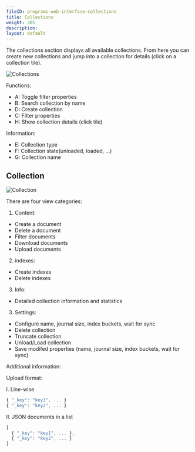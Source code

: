 ```yaml
---
fileID: programs-web-interface-collections
title: Collections
weight: 385
description: 
layout: default
---
```

The collections section displays all available collections. From here you can
create new collections and jump into a collection for details (click on a
collection tile).

![Collections](images/collectionsView.png)

Functions:

 - A: Toggle filter properties
 - B: Search collection by name
 - D: Create collection
 - C: Filter properties
 - H: Show collection details (click tile)

Information:

 - E: Collection type
 - F: Collection state(unloaded, loaded, ...)
 - G: Collection name

## Collection

![Collection](images/collectionView.png)

There are four view categories: 

1. Content:
 - Create a document
 - Delete a document
 - Filter documents
 - Download documents
 - Upload documents

2. indexes:
 - Create indexes
 - Delete indexes

3. Info:
 - Detailed collection information and statistics 

3. Settings:
 - Configure name, journal size, index buckets, wait for sync 
 - Delete collection 
 - Truncate collection 
 - Unload/Load collection 
 - Save modifed properties (name, journal size, index buckets, wait for sync) 

Additional information:

Upload format:

I. Line-wise

```js
{ "_key": "key1", ... }
{ "_key": "key2", ... }
```

II. JSON documents in a list

```js
[
  { "_key": "key1", ... },
  { "_key": "key2", ... }
]
```

